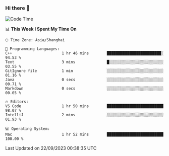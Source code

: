 ### Hi there 👋


<!--START_SECTION:waka-->
![Code Time](http://img.shields.io/badge/Code%20Time-1%2C182%20hrs%2051%20mins-blue)

📊 **This Week I Spent My Time On** 

```text
🕑︎ Time Zone: Asia/Shanghai

💬 Programming Languages: 
C++                      1 hr 46 mins        ████████████████████████░   94.53 % 
Text                     3 mins              █░░░░░░░░░░░░░░░░░░░░░░░░   03.55 % 
GitIgnore file           1 min               ░░░░░░░░░░░░░░░░░░░░░░░░░   01.16 % 
Java                     0 secs              ░░░░░░░░░░░░░░░░░░░░░░░░░   00.71 % 
Markdown                 0 secs              ░░░░░░░░░░░░░░░░░░░░░░░░░   00.05 % 

🔥 Editors: 
VS Code                  1 hr 50 mins        █████████████████████████   98.07 % 
IntelliJ                 2 mins              ░░░░░░░░░░░░░░░░░░░░░░░░░   01.93 % 

💻 Operating System: 
Mac                      1 hr 52 mins        █████████████████████████   100.00 % 
```


 Last Updated on 22/09/2023 00:38:35 UTC
<!--END_SECTION:waka-->

<!--
**SillyPasty/SillyPasty** is a ✨ _special_ ✨ repository because its `README.md` (this file) appears on your GitHub profile.

Here are some ideas to get you started:

- 🔭 I’m currently working on ...
- 🌱 I’m currently learning ...
- 👯 I’m looking to collaborate on ...
- 🤔 I’m looking for help with ...
- 💬 Ask me about ...
- 📫 How to reach me: ...
- 😄 Pronouns: ...
- ⚡ Fun fact: ...
-->



